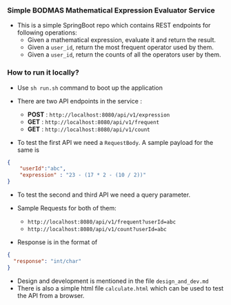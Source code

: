### Simple BODMAS Mathematical Expression Evaluator Service

- This is a simple SpringBoot repo which contains REST endpoints for following operations:
  - Given a mathematical expression, evaluate it and return the result.
  - Given a `user_id`, return the most frequent operator used by them.
  - Given a `user_id`, return the counts of all the operators user by them.

### How to run it locally?
- Use `sh run.sh` command to boot up the application
 
- There are two API endpoints in the service :
  - **POST** : `http://localhost:8080/api/v1/expression`
  - **GET** : `http://localhost:8080/api/v1/frequent`
  - **GET** : `http://localhost:8080/api/v1/count`

- To test the first API we need a `RequestBody`. A sample payload for the same is 
```json
{
    "userId":"abc",
    "expression" : "23 - (17 * 2 - (10 / 2))"
}
```

- To test the second and third API we need a query parameter. 
- Sample Requests for both of them:
  - `http://localhost:8080/api/v1/frequent?userId=abc`
  - `http://localhost:8080/api/v1/count?userId=abc`

- Response is in the format of
```json
{
  "response": "int/char"
}
```

- Design and development is mentioned in the file `design_and_dev.md`
- There is also a simple html file `calculate.html` which can be used to test the API from a browser.
 